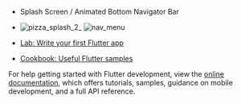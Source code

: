- Splash Screen  / Animated Bottom Navigator Bar
- ![pizza_splash_2_](https://github.com/sevgitr/flutter_example/assets/49620686/aa2cf722-9419-4f00-a704-2dc76619781d)
 ![nav_menu](https://github.com/sevgitr/flutter_example/assets/49620686/143106e3-97db-4634-b06e-40762d71af71)






- [Lab: Write your first Flutter app](https://docs.flutter.dev/get-started/codelab)
- [Cookbook: Useful Flutter samples](https://docs.flutter.dev/cookbook)

For help getting started with Flutter development, view the
[online documentation](https://docs.flutter.dev/), which offers tutorials,
samples, guidance on mobile development, and a full API reference.
